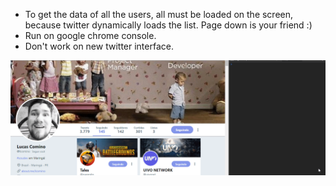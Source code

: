 * To get the data of all the users, all must be loaded on the screen, because twitter dynamically loads the list. Page down is your friend :)
* Run on google chrome console.
* Don't work on new twitter interface.

![Example working](https://raw.githubusercontent.com/lcomino/twitter-followers-scaping/master/example.gif)